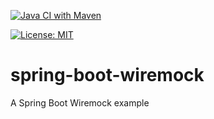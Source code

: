 [![Java CI with Maven](https://github.com/claudioaltamura/spring-boot-wiremock/actions/workflows/maven-build.yaml/badge.svg)](https://github.com/claudioaltamura/spring-boot-wiremock/actions/workflows/maven-build.yaml)

[![License: MIT](https://img.shields.io/badge/License-MIT-yellow.svg)](https://opensource.org/licenses/MIT)

# spring-boot-wiremock
A Spring Boot Wiremock example
